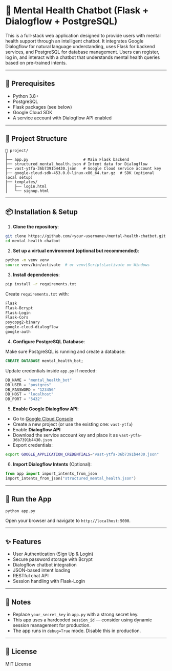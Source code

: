 # 🧠 Mental Health Chatbot (Flask + Dialogflow + PostgreSQL)

This is a full-stack web application designed to provide users with mental health support through an intelligent chatbot. It integrates Google Dialogflow for natural language understanding, uses Flask for backend services, and PostgreSQL for database management. Users can register, log in, and interact with a chatbot that understands mental health queries based on pre-trained intents.

---

## 🔧 Prerequisites

- Python 3.8+
- PostgreSQL
- Flask packages (see below)
- Google Cloud SDK
- A service account with Dialogflow API enabled

---

## 📂 Project Structure

```
📁 project/
│
├── app.py                        # Main Flask backend
├── structured_mental_health.json # Intent data for Dialogflow
├── vast-ytfa-36b7391b4430.json   # Google Cloud service account key
├── google-cloud-sdk-453.0.0-linux-x86_64.tar.gz  # SDK (optional local setup)
├── templates/
│   ├── login.html
│   └── signup.html
```

---

## 📦 Installation & Setup

1. **Clone the repository**:

```bash
git clone https://github.com/<your-username>/mental-health-chatbot.git
cd mental-health-chatbot
```

2. **Set up a virtual environment (optional but recommended)**:

```bash
python -m venv venv
source venv/bin/activate  # or venv\Scripts\activate on Windows
```

3. **Install dependencies**:

```bash
pip install -r requirements.txt
```

Create `requirements.txt` with:

```txt
Flask
Flask-Bcrypt
Flask-Login
Flask-Cors
psycopg2-binary
google-cloud-dialogflow
google-auth
```

4. **Configure PostgreSQL Database**:

Make sure PostgreSQL is running and create a database:

```sql
CREATE DATABASE mental_health_bot;
```

Update credentials inside `app.py` if needed:

```python
DB_NAME = "mental_health_bot"
DB_USER = "postgres"
DB_PASSWORD = "123456"
DB_HOST = "localhost"
DB_PORT = "5432"
```

5. **Enable Google Dialogflow API**:

- Go to [Google Cloud Console](https://console.cloud.google.com/)
- Create a new project (or use the existing one: `vast-ytfa`)
- Enable **Dialogflow API**
- Download the service account key and place it as `vast-ytfa-36b7391b4430.json`
- Export credentials:

```bash
export GOOGLE_APPLICATION_CREDENTIALS="vast-ytfa-36b7391b4430.json"
```

6. **Import Dialogflow Intents** (Optional):

```python
from app import import_intents_from_json
import_intents_from_json("structured_mental_health.json")
```

---

## 🚀 Run the App

```bash
python app.py
```

Open your browser and navigate to `http://localhost:5000`.

---

## ✨ Features

- User Authentication (Sign Up & Login)
- Secure password storage with Bcrypt
- Dialogflow chatbot integration
- JSON-based intent loading
- RESTful chat API
- Session handling with Flask-Login

---

## 🔐 Notes

- Replace `your_secret_key` in `app.py` with a strong secret key.
- This app uses a hardcoded `session_id` — consider using dynamic session management for production.
- The app runs in `debug=True` mode. Disable this in production.

---

## 📄 License

MIT License
